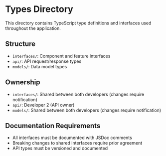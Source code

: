 # Types Directory

This directory contains TypeScript type definitions and interfaces used throughout the application.

## Structure
- `interfaces/`: Component and feature interfaces
- `api/`: API request/response types
- `models/`: Data model types

## Ownership
- `interfaces/`: Shared between both developers (changes require notification)
- `api/`: Developer 2 (API owner)
- `models/`: Shared between both developers (changes require notification)

## Documentation Requirements
- All interfaces must be documented with JSDoc comments
- Breaking changes to shared interfaces require prior agreement
- API types must be versioned and documented 